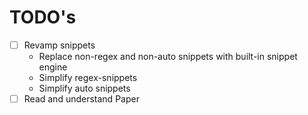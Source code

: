 # TODO's

- [ ] Revamp snippets
    - Replace non-regex and non-auto snippets with built-in snippet engine
    - Simplify regex-snippets
    - Simplify auto snippets
- [ ] Read and understand Paper
